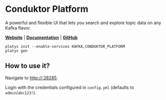 # Conduktor Platform

A powerful and flexible UI that lets you search and explore topic data on any Kafka flavor.

**[Website](https://www.conduktor.io/get-started)** | **[Documentation](https://github.com/conduktor/conduktor-platform/tree/main/doc)** | **[GitHub](https://github.com/conduktor/conduktor-platform)**

```
platys init --enable-services KAFKA,CONDUKTOR_PLATFORM
platys gen
```

## How to use it?

Navigate to <http://:28285>.

Login with the credentials configured in `config.yml` (defaults to `admin`/`abc123!`).
